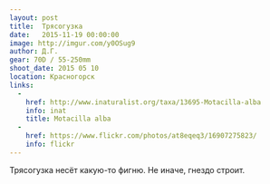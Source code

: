 ```yaml
---
layout: post
title:  Трясогузка
date:   2015-11-19 00:00:00
image: http://imgur.com/y0OSug9
author: Д.Г.
gear: 70D / 55-250mm
shoot_date: 2015 05 10
location: Красногорск
links:
  -
    href: http://www.inaturalist.org/taxa/13695-Motacilla-alba
    info: inat
    title: Motacilla alba
  -
    href: https://www.flickr.com/photos/at8eqeq3/16907275823/
    info: flickr
---
```


Трясогузка несёт какую-то фигню. Не иначе, гнездо строит.

